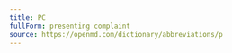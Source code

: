 ```yaml
---
title: PC
fullForm: presenting complaint
source: https://openmd.com/dictionary/abbreviations/p
---
```

